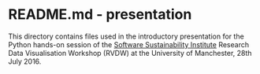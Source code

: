 # README.md - presentation

This directory contains files used in the introductory presentation for the Python hands-on session of the [Software Sustainability Institute](http://software.ac.uk/) Research Data Visualisation Workshop (RVDW) at the University of Manchester, 28th July 2016.